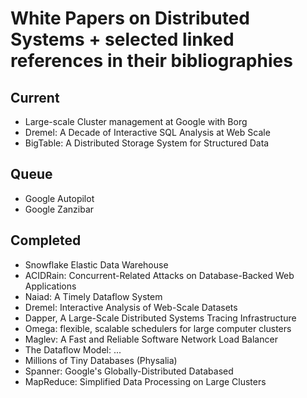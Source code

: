 # White Papers on Distributed Systems + selected linked references in their bibliographies

## Current
* Large-scale Cluster management at Google with Borg
* Dremel: A Decade of Interactive SQL Analysis at Web Scale
* BigTable: A Distributed Storage System for Structured Data

## Queue
* Google Autopilot
* Google Zanzibar

## Completed
* Snowflake Elastic Data Warehouse
* ACIDRain: Concurrent-Related Attacks on Database-Backed Web Applications
* Naiad: A Timely Dataflow System
* Dremel: Interactive Analysis of Web-Scale Datasets
* Dapper, A Large-Scale Distributed Systems Tracing Infrastructure
* Omega: flexible, scalable schedulers for large computer clusters
* Maglev: A Fast and Reliable Software Network Load Balancer
* The Dataflow Model: ...
* Millions of Tiny Databases (Physalia)
* Spanner: Google's Globally-Distributed Databased
* MapReduce: Simplified Data Processing on Large Clusters